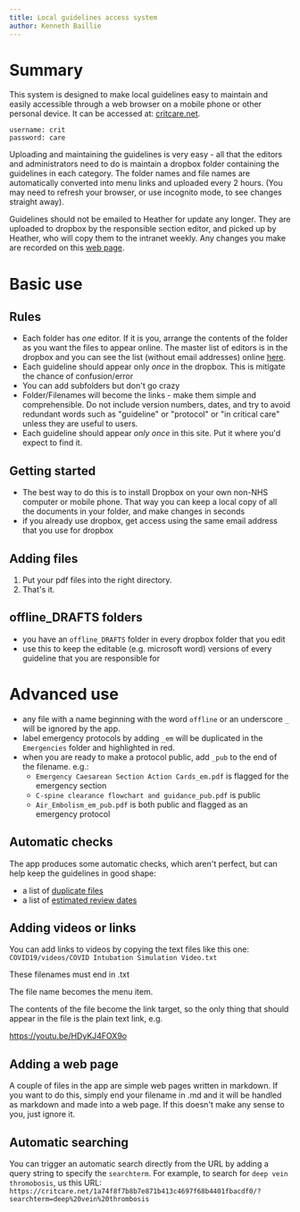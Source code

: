 ```yaml
---
title: Local guidelines access system
author: Kenneth Baillie
---
```


# Summary


This system is designed to make local guidelines easy to maintain and easily accessible through a web browser on a mobile phone or other personal device. It can be accessed at: [critcare.net](https://critcare.net).

```
username: crit
password: care
```

Uploading and maintaining the guidelines is very easy - all that the editors and administrators need to do is maintain a dropbox folder containing the guidelines in each category. The folder names and file names are automatically converted into menu links and uploaded every 2 hours. (You may need to refresh your browser, or use incognito mode, to see changes straight away).

Guidelines should not be emailed to Heather for update any longer. They are uploaded to dropbox by the responsible section editor, and picked up by Heather, who will copy them to the intranet weekly. Any changes you make are recorded on this [web page](https://critcare.net/1a74f8f7b8b7e871b413c4697f68b4401fbacdf0/changes.html).

# Basic use

## Rules

- Each folder has *one* editor. If it is you, arrange the contents of the folder as you want the files to appear online. The master list of editors is in the dropbox and you can see the list (without email addresses) online [here](https://critcare.net/1a74f8f7b8b7e871b413c4697f68b4401fbacdf0/criticalcare/editors/).
- Each guideline should appear only *once* in the dropbox. This is mitigate the chance of confusion/error
- You can add subfolders but don't go crazy
- Folder/Filenames will become the links - make them simple and comprehensible. Do not include version numbers, dates, and try to avoid redundant words such as "guideline" or "protocol" or "in critical care" unless they are useful to users.
- Each guideline should appear *only once* in this site. Put it where you'd expect to find it.

## Getting started

- The best way to do this is to install Dropbox on your own non-NHS computer or mobile phone. That way you can keep a local copy of all the documents in your folder, and make changes in seconds
- if you already use dropbox, get access using the same email address that you use for dropbox

## Adding files

1. Put your pdf files into the right directory. 
2. That's it.

## offline_DRAFTS folders

- you have an `offline_DRAFTS` folder in every dropbox folder that you edit
- use this to keep the editable (e.g. microsoft word) versions of every guideline that you are responsible for

# Advanced use

- any file with a name beginning with the word `offline` or an underscore `_` will be ignored by the app.
- label emergency protocols by adding `_em` will be duplicated in the `Emergencies` folder and highlighted in red.
- when you are ready to make a protocol public, add `_pub` to the end of the filename. e.g.:
	- `Emergency Caesarean Section Action Cards_em.pdf` is flagged for the emergency section
	- `C-spine clearance flowchart and guidance_pub.pdf` is public
	- `Air_Embolism_em_pub.pdf` is both public and flagged as an emergency protocol
	
## Automatic checks

The app produces some automatic checks, which aren't perfect, but can help keep the guidelines in good shape:

- a list of [duplicate files](https://critcare.net/1a74f8f7b8b7e871b413c4697f68b4401fbacdf0/duplicates/)
- a list of [estimated review dates](https://critcare.net/1a74f8f7b8b7e871b413c4697f68b4401fbacdf0/reviewdates/)

## Adding videos or links

You can add links to videos by copying the text files like this one: `COVID19/videos/COVID Intubation Simulation Video.txt`

These filenames must end in .txt

The file name becomes the menu item.

The contents of the file become the link target, so the only thing that should appear in the file is the plain text link, e.g.

https://youtu.be/HDyKJ4FOX9o


## Adding a web page

A couple of files in the app are simple web pages written in markdown. If you want to do this, simply end your filename in .md and it will be handled as markdown and made into a web page. If this doesn't make any sense to you, just ignore it.

## Automatic searching

You can trigger an automatic search directly from the URL by adding a query string to specify the `searchterm`. For example, to search for `deep vein thromobosis`, us this URL:
`https://critcare.net/1a74f8f7b8b7e871b413c4697f68b4401fbacdf0/?searchterm=deep%20vein%20thrombosis`











